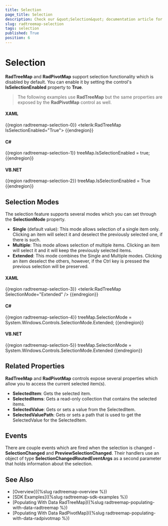 ```yaml
---
title: Selection
page_title: Selection
description: Check our &quot;Selection&quot; documentation article for the RadTreeMap {{ site.framework_name }} control.
slug: radtreemap-selection
tags: selection
published: True
position: 6
---
```


# Selection

__RadTreeMap__ and __RadPivotMap__ support selection functionality which is disabled by default. You can enable it by setting the control's __IsSelectionEnabled__ property to __True__.

> The following examples use __RadTreeMap__ but the same properties are exposed by the __RadPivotMap__ control as well.

#### __XAML__
{{region radtreemap-selection-0}}
	<telerik:RadTreeMap IsSelectionEnabled="True">
{{endregion}}

#### __C#__
{{region radtreemap-selection-1}}
	treeMap.IsSelectionEnabled = true;
{{endregion}}

#### __VB.NET__
{{region radtreemap-selection-2}}
	treeMap.IsSelectionEnabled = True
{{endregion}}

## Selection Modes

The selection feature supports several modes which you can set through the __SelectionMode__ property.
* __Single__ (default value): This mode allows selection of a single item only. Clicking an item will select it and deselect the previously selected one, if there is such.
* __Multiple__: This mode allows selection of multiple items. Clicking an item will select it and it will keep the previously selected items.
* __Extended__: This mode combines the Single and Multiple modes. Clicking an item deselect the others, however, if the Ctrl key is pressed the previous selection will be preserved.

#### __XAML__
{{region radtreemap-selection-3}}
	<telerik:RadTreeMap SelectionMode="Extended" />
{{endregion}}
	
#### __C#__
{{region radtreemap-selection-4}}
	treeMap.SelectionMode = System.Windows.Controls.SelectionMode.Extended;
{{endregion}}

#### __VB.NET__
{{region radtreemap-selection-5}}
	treeMap.SelectionMode = System.Windows.Controls.SelectionMode.Extended
{{endregion}}


## Related Properties

__RadTreeMap__ and __RadPivotMap__ controls expose several properties which allow you to access the current selected item(s).
* __SelectedItem__: Gets the selected item.
* __SelectedItems__: Gets a read-only collection that contains the selected items.
* __SelectedValue__: Gets or sets a value from the SelectedItem.
* __SelectedValuePath__: Gets or sets a path that is used to get the SelectedValue for the SelectedItem.

## Events

There are couple events which are fired when the selection is changed - __SelectionChanged__ and __PreviewSelectionChanged__. Their handlers use an object of type __SelectionChangedRoutedEventArgs__ as a second parameter that holds information about the selection.	

## See Also
* [Overview]({%slug radtreemap-overview %})
* [SDK Examples]({%slug radtreemap-sdk-examples %})
* [Populating With Data RadTreeMap]({%slug radtreemap-populating-with-data-radtreemap %})
* [Populating With Data RadPivotMap]({%slug radtreemap-populating-with-data-radpivotmap %})

